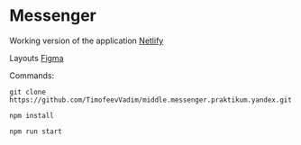 # Messenger
Working version of the application [Netlify](https://timely-treacle-76ab8d.netlify.app/)

Layouts [Figma](https://www.figma.com/file/jF5fFFzgGOxQeB4CmKWTiE/Chat_external_link?node-id=0%3A1)

Commands:
```
git clone https://github.com/TimofeevVadim/middle.messenger.praktikum.yandex.git

npm install

npm run start
```
